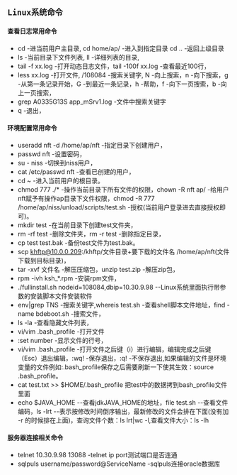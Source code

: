 ## `Linux系统命令`
#### 查看日志常用命令
* cd -进当前用户主目录, cd home/ap/ -进入到指定目录 cd .. -返回上级目录
* ls -当前目录下文件列表, ll -详细列表的目录, 
* tail -f xx.log -打开动态日志文件，tail -100f xx.log -查看最近100行， 
* less xx.log -打开文件, /108084 -搜索关键字, N -向上搜索，n -向下搜索，g -从第一条记录开始，G -到最近一条记录，h -帮助，f -向下一页搜索，b -向上一页搜索，
* grep A0335G13S app_mSrv1.log -文件中搜索关键字
* q -退出，
#### 环境配置常用命令
* useradd nft -d /home/ap/nft -指定目录下创建用户，
* passwd nft -设置密码，
* su - niss -切换到niss用户，
* cat /etc/passwd nft -查看已创建的用户，
* cd ~ -进入当前用户的根目录。
* chmod 777 ./* -操作当前目录下所有文件的权限，chown -R nft ap/ -给用户nft赋予有操作ap目录下文件权限，chmod -R 777 /home/ap/niss/unload/scripts/test.sh  -授权(当前用户登录进去直接授权即可)。
* mkdir test -在当前目录下创建test文件夹，
* rm -rf test -删除文件夹，rm -r test -删除指定目录，
* cp test test.bak -备份test文件为test.bak。
* scp khftp@10.0.0.209:/khftp/文件目录+要下载的文件名 /home/ap/nft(文件下载到目标目录)，
* tar -xvf 文件名 -解压压缩包，unzip test.zip -解压zip包，
* rpm -ivh ksh_*.rpm -安装rpm文件，
* ./fullinstall.sh nodeid=108084,dbip=10.30.9.98 --Linux系统里面执行带参数的安装脚本文件安装软件
* env|grep TNS -搜索关键字,whereis test.sh -查看shell脚本文件地址，find -name bdeboot.sh -搜索文件，
* ls -la -查看隐藏文件列表，
* vi/vim .bash_profile -打开文件 
* :set number -显示文件的行号，
* vi/vim .bash_profile -打开文件之后键（i）进行编辑，编辑完成之后键（Esc）退出编辑，:wq! -保存退出，:q! -不保存退出,如果编辑的文件是环境变量的文件例如:.bash_profile保存之后需要刷新一下使其生效：source .bash_profile。
* cat test.txt >> $HOME/.bash_profile 把test中的数据拷到bash_profile文件里面
* echo $JAVA_HOME --查看jdkJAVA_HOME的地址，file test.sh --查看文件编码，ls -lrt --表示按修改时间倒序输出，最新修改的文件会排在下面(没有加 -r 的时候排在上面)，查询文件个数：ls lrt|wc -l,查看文件大小：ls -lh

#### 服务器连接相关命令
* telnet 10.30.9.98 13088 -telnet ip port测试端口是否连通
* sqlpuls username/password@ServiceName -sqlpuls连接oracle数据库

